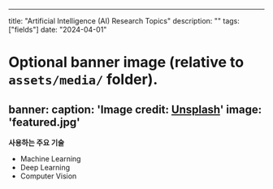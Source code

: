 
---
title: "Artificial Intelligence (AI) Research Topics"
description: ""
tags: ["fields"]
date: "2024-04-01"


  # Optional banner image (relative to `assets/media/` folder).
banner:
  caption: 'Image credit: [**Unsplash**](https://unsplash.com/)'
  image: 'featured.jpg'
---

__사용하는 주요 기술__

- Machine Learning
- Deep Learning
- Computer Vision